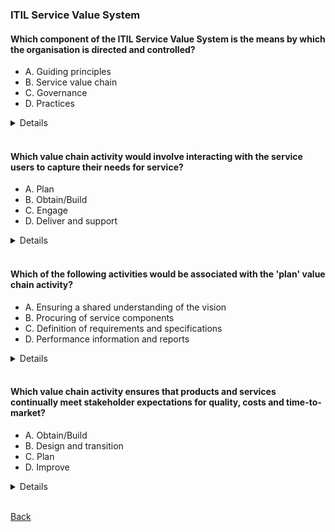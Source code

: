 ### ITIL Service Value System
#### Which component of the ITIL Service Value System is the means by which the organisation is directed and controlled?
- A. Guiding principles
- B. Service value chain
- C. Governance
- D. Practices
<details>
  C. Governance
</details>
<br>

#### Which value chain activity would involve interacting with the service users to capture their needs for service?
- A. Plan
- B. Obtain/Build
- C. Engage
- D. Deliver and support
<details>
  C. Engage
</details>
<br>

#### Which of the following activities would be associated with the 'plan' value chain activity?
- A. Ensuring a shared understanding of the vision
- B. Procuring of service components
- C. Definition of requirements and specifications
- D. Performance information and reports
<details>
  A. Ensuring a shared understanding of the vision
</details>
<br>

#### Which value chain activity ensures that products and services continually meet stakeholder expectations for quality, costs and time-to-market?
- A. Obtain/Build
- B. Design and transition
- C. Plan
- D. Improve
<details>
  B. Design and transition
</details>
<br>

[Back](README.md)
